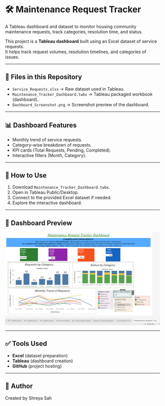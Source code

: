 # 🛠️ Maintenance Request Tracker
A Tableau dashboard and dataset to monitor housing community maintenance requests, track categories, resolution time, and status.

This project is a **Tableau dashboard** built using an Excel dataset of service requests.  
It helps track request volumes, resolution timelines, and categories of issues.


---

## 📂 Files in this Repository
- `Service_Requests.xlsx` → Raw dataset used in Tableau.
- `Maintenance_Tracker_Dashboard.twbx` → Tableau packaged workbook (dashboard).
- `Dashboard_Screenshot.png` → Screenshot preview of the dashboard.

---

## 📊 Dashboard Features
- Monthly trend of service requests.
- Category-wise breakdown of requests.
- KPI cards (Total Requests, Pending, Completed).
- Interactive filters (Month, Category).

---

## 🚀 How to Use
1. Download `Maintenance_Tracker_Dashboard.twbx`.
2. Open in Tableau Public/Desktop.
3. Connect to the provided Excel dataset if needed.
4. Explore the interactive dashboard.

---

## 📸 Dashboard Preview
![Dashboard Screenshot](Dashboard.png)

---

## ✅ Tools Used
- **Excel** (dataset preparation)
- **Tableau** (dashboard creation)
- **GitHub** (project hosting)

---

## 📌 Author
Created by Shreya Sah

